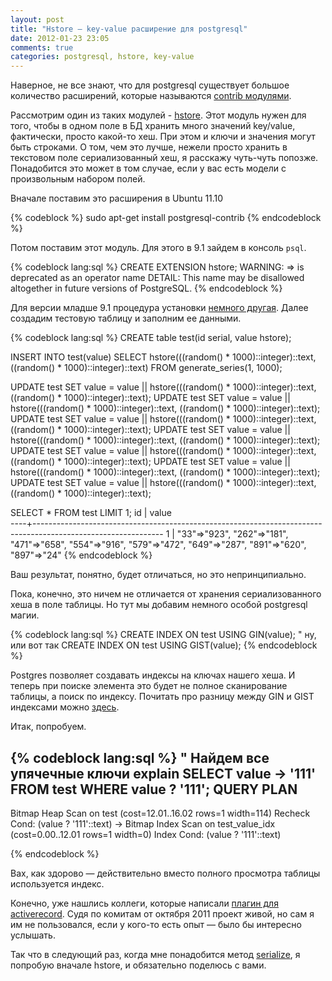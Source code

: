 ```yaml
---
layout: post
title: "Hstore — key-value расширение для postgresql"
date: 2012-01-23 23:05
comments: true
categories: postgresql, hstore, key-value
---
```


Наверное, не все знают, что для postgresql существует большое количество расширений, которые называются 
[contrib модулями](http://www.postgresql.org/docs/9.1/static/contrib.html).

Рассмотрим один из таких модулей - [hstore](http://www.postgresql.org/docs/9.1/static/hstore.html). Этот модуль
нужен для того, чтобы в одном поле в БД хранить много значений key/value, фактически, просто какой-то хеш. При этом и
ключи и значения могут быть строками. О том, чем это лучше, нежели просто хранить в текстовом поле сериализованный хеш,
я расскажу чуть-чуть попозже. Понадобится это может в том случае, если у вас есть модели с произвольным набором полей.

Вначале поставим это расширения в Ubuntu 11.10

{% codeblock %}
sudo apt-get install postgresql-contrib
{% endcodeblock %}

Потом поставим этот модуль. Для этого в 9.1 зайдем в консоль `psql`.

{% codeblock lang:sql %}
CREATE EXTENSION hstore;
WARNING:  => is deprecated as an operator name
DETAIL:  This name may be disallowed altogether in future versions of PostgreSQL.
{% endcodeblock %}

Для версии младше 9.1 процедура установки [немного другая](http://www.postgresql.org/docs/9.0/static/contrib.html).
Далее создадим тестовую таблицу и заполним ее данными.

{% codeblock lang:sql %}
CREATE table test(id serial, value hstore);

INSERT INTO test(value)
SELECT hstore(((random() * 1000)::integer)::text, ((random() * 1000)::integer)::text) 
FROM
	generate_series(1, 1000);

UPDATE test SET value = value || 
  hstore(((random() * 1000)::integer)::text, ((random() * 1000)::integer)::text);
UPDATE test SET value = value || 
  hstore(((random() * 1000)::integer)::text, ((random() * 1000)::integer)::text);
UPDATE test SET value = value || 
  hstore(((random() * 1000)::integer)::text, ((random() * 1000)::integer)::text);
UPDATE test SET value = value || 
  hstore(((random() * 1000)::integer)::text, ((random() * 1000)::integer)::text);
UPDATE test SET value = value || 
  hstore(((random() * 1000)::integer)::text, ((random() * 1000)::integer)::text);
UPDATE test SET value = value || 
  hstore(((random() * 1000)::integer)::text, ((random() * 1000)::integer)::text);
UPDATE test SET value = value || 
  hstore(((random() * 1000)::integer)::text, ((random() * 1000)::integer)::text);

SELECT * FROM test LIMIT 1;
 id |                                                    value                                                     
----+--------------------------------------------------------------------------------------------------------------
  1 | "33"=>"923", "262"=>"181", "471"=>"658", "554"=>"916", "579"=>"472", "649"=>"287", "891"=>"620", "897"=>"24"
{% endcodeblock %}

Ваш результат, понятно, будет отличаться, но это непринципиально.

Пока, конечно, это ничем не отличается от хранения сериализованного хеша в поле таблицы. Но тут мы добавим немного
особой postgresql магии.

{% codeblock lang:sql %}
CREATE INDEX ON test USING GIN(value);
" ну, или вот так
CREATE INDEX ON test USING GIST(value);
{% endcodeblock %}

Postgres позволяет создавать индексы на ключах нашего хеша. И теперь при поиске элемента это будет не полное
сканирование таблицы, а поиск по индексу. Почитать про разницу между GIN и GIST индексами можно 
[здесь](http://www.postgresql.org/docs/9.1/static/textsearch-indexes.html).

Итак, попробуем.

{% codeblock lang:sql %}
" Найдем все упячечные ключи
explain SELECT value -> '111' FROM test WHERE value ? '111';
                                  QUERY PLAN                                  
------------------------------------------------------------------------------
 Bitmap Heap Scan on test  (cost=12.01..16.02 rows=1 width=114)
   Recheck Cond: (value ? '111'::text)
   ->  Bitmap Index Scan on test_value_idx  (cost=0.00..12.01 rows=1 width=0)
         Index Cond: (value ? '111'::text)

{% endcodeblock %}

Вах, как здорово — действительно вместо полного просмотра таблицы используется индекс.

Конечно, уже нашлись коллеги, которые написали 
[плагин для activerecord](https://github.com/softa/activerecord-postgres-hstore). Судя по комитам от октября 2011
проект живой, но сам я им не пользовался, если у кого-то есть опыт — было бы интересно услышать.

Так что в следующий раз, когда мне понадобится метод
[serialize](http://apidock.com/rails/ActiveRecord/Base/serialize/class), я попробую вначале hstore, и обязательно
поделюсь с вами.
